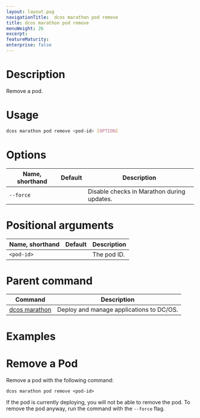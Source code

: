 ```yaml
---
layout: layout.pug
navigationTitle:  dcos marathon pod remove
title: dcos marathon pod remove
menuWeight: 26
excerpt:
featureMaturity:
enterprise: false
---
```


<!-- This source repo for this topic is https://github.com/dcos/dcos-docs -->


# Description
Remove a pod.

# Usage

```bash
dcos marathon pod remove <pod-id> [OPTION]
```

# Options

| Name, shorthand | Default | Description |
|---------|-------------|-------------|
| `--force`   |             | Disable checks in Marathon during updates. |

# Positional arguments

| Name, shorthand | Default | Description |
|---------|-------------|-------------|
| `<pod-id>`   |             | The pod ID. |

# Parent command

| Command | Description |
|---------|-------------|
| [dcos marathon](/1.9/cli/command-reference/dcos-marathon/) | Deploy and manage applications to DC/OS. |

# Examples

# Remove a Pod
Remove a pod with the following command:
```
dcos marathon pod remove <pod-id>
```

If the pod is currently deploying, you will not be able to remove the pod. To remove the pod anyway, run the command with the `--force` flag.
